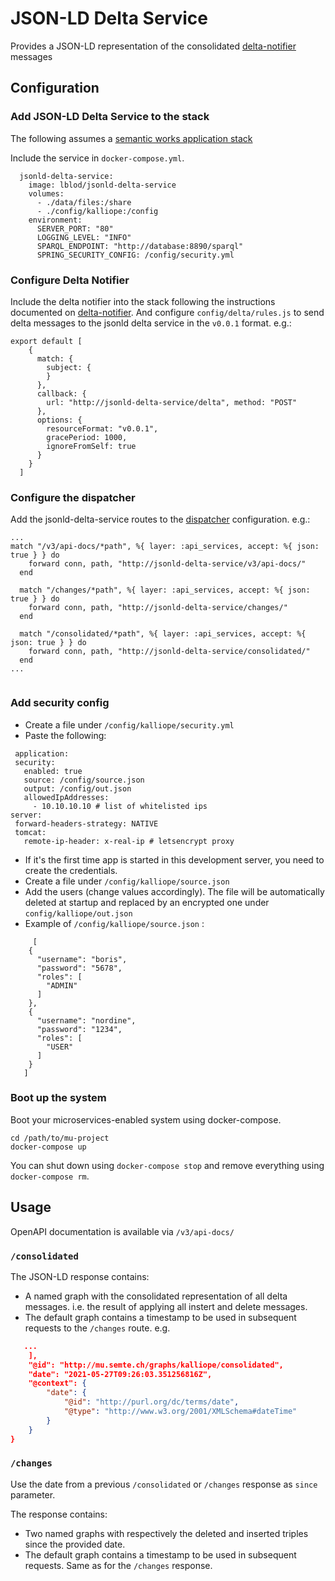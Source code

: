 # JSON-LD Delta Service

Provides a JSON-LD representation of the consolidated [delta-notifier](https://github.com/mu-semtech/delta-notifier) messages

## Configuration

### Add JSON-LD Delta Service to the stack
The following assumes a [semantic works application stack](https://semantic.works/docs)

Include the service in `docker-compose.yml`.

```
  jsonld-delta-service:
    image: lblod/jsonld-delta-service
    volumes:
      - ./data/files:/share
      - ./config/kalliope:/config
    environment:
      SERVER_PORT: "80"
      LOGGING_LEVEL: "INFO"
      SPARQL_ENDPOINT: "http://database:8890/sparql"
      SPRING_SECURITY_CONFIG: /config/security.yml
```

### Configure Delta Notifier
Include the delta notifier into the stack following the instructions documented on [delta-notifier](https://github.com/mu-semtech/delta-notifier). And configure `config/delta/rules.js` to send delta messages to the jsonld delta service in the `v0.0.1` format. e.g.:
```
export default [
    {
      match: {
        subject: {
        }
      },
      callback: {
        url: "http://jsonld-delta-service/delta", method: "POST"
      },
      options: {
        resourceFormat: "v0.0.1",
        gracePeriod: 1000,
        ignoreFromSelf: true
      }
    }
  ]
```
### Configure the dispatcher

Add the jsonld-delta-service routes to the [dispatcher](https://github.com/mu-semtech/mu-dispatcher) configuration. e.g.:
```
...
match "/v3/api-docs/*path", %{ layer: :api_services, accept: %{ json: true } } do
    forward conn, path, "http://jsonld-delta-service/v3/api-docs/"
  end

  match "/changes/*path", %{ layer: :api_services, accept: %{ json: true } } do
    forward conn, path, "http://jsonld-delta-service/changes/"
  end

  match "/consolidated/*path", %{ layer: :api_services, accept: %{ json: true } } do
    forward conn, path, "http://jsonld-delta-service/consolidated/"
  end
...


```

### Add security config
- Create a file under `/config/kalliope/security.yml`
- Paste the following:
 ```
  application:
  security:
    enabled: true
    source: /config/source.json
    output: /config/out.json
    allowedIpAddresses:
      - 10.10.10.10 # list of whitelisted ips
server:
  forward-headers-strategy: NATIVE
  tomcat:
    remote-ip-header: x-real-ip # letsencrypt proxy

```
- If it's the first time app is started in this development server, you need to create the credentials.
- Create a file under `/config/kalliope/source.json`
- Add the users (change values accordingly). The file will be automatically deleted at startup and replaced by
  an encrypted one under `config/kalliope/out.json`
- Example of `/config/kalliope/source.json` :
``` 
     [
    {
      "username": "boris",
      "password": "5678",
      "roles": [
        "ADMIN"
      ]
    },
    {
      "username": "nordine",
      "password": "1234",
      "roles": [
        "USER"
      ]
    }
   ]

```
### Boot up the system

Boot your microservices-enabled system using docker-compose.

    cd /path/to/mu-project
    docker-compose up

You can shut down using `docker-compose stop` and remove everything using `docker-compose rm`.

## Usage

OpenAPI documentation is available via `/v3/api-docs/`

### `/consolidated`
The JSON-LD response contains:
- A named graph with the consolidated representation of all delta messages. i.e. the result of applying all instert and delete messages.
- The default graph contains a timestamp to be used in subsequent requests to the `/changes` route. e.g.
```json
   ...
    ],
    "@id": "http://mu.semte.ch/graphs/kalliope/consolidated",
    "date": "2021-05-27T09:26:03.351256816Z",
    "@context": {
        "date": {
            "@id": "http://purl.org/dc/terms/date",
            "@type": "http://www.w3.org/2001/XMLSchema#dateTime"
        }
    }
}
```

### `/changes`
Use the date from a previous `/consolidated` or `/changes` response as `since` parameter.

The response contains:
- Two named graphs with respectively the deleted and inserted triples since the provided date.
- The default graph contains a timestamp to be used in subsequent requests. Same as for the `/changes` response.

